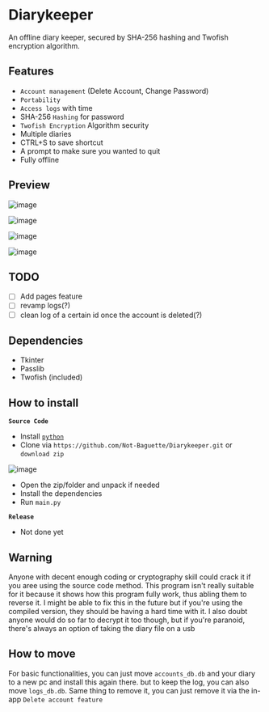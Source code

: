 # Diarykeeper
An offline diary keeper, secured by SHA-256 hashing and Twofish encryption algorithm.

## Features
- `Account management` (Delete Account, Change Password)
- `Portability`
- `Access logs` with time
- SHA-256 `Hashing` for password
- `Twofish Encryption` Algorithm security
- Multiple diaries
- CTRL+S to save shortcut
- A prompt to make sure you wanted to quit
- Fully offline

## Preview
![image](https://user-images.githubusercontent.com/94969176/210125568-af2378b5-76ea-466a-b11f-512349a91974.png)

![image](https://user-images.githubusercontent.com/94969176/210125578-1a8207dc-c23a-4b77-859f-4fed60f88b50.png)

![image](https://user-images.githubusercontent.com/94969176/210125606-1725a920-025b-4812-95e8-cb2a3faf9453.png)

![image](https://user-images.githubusercontent.com/94969176/210125649-6179ff9d-00d1-48e8-82d3-2e00601563ac.png)

## TODO
- [ ] Add pages feature
- [ ] revamp logs(?)
- [ ] clean log of a certain id once the account is deleted(?)

## Dependencies
- Tkinter
- Passlib
- Twofish (included)

## How to install
**`Source Code`**
- Install [`python`](https://www.python.org/downloads/)
- Clone via `https://github.com/Not-Baguette/Diarykeeper.git` or `download zip`

![image](https://user-images.githubusercontent.com/94969176/210039816-198fdf21-a270-4ccd-aaf8-62fa8e3e2901.png)

- Open the zip/folder and unpack if needed
- Install the dependencies
- Run `main.py`

**`Release`**
- Not done yet


## Warning
Anyone with decent enough coding or cryptography skill could crack it if you aree using the source code method. This program isn't really suitable for it because it shows how this program fully work, thus abling them to reverse it. I might be able to fix this in the future but if you're using the compiled version, they should be having a hard time with it. I also doubt anyone would do so far to decrypt it too though, but if you're paranoid, there's always an option of taking the diary file on a usb

## How to move
For basic functionalities, you can just move `accounts_db.db` and your diary to a new pc and install this again there. but to keep the log, you can also move `logs_db.db`. Same thing to remove it, you can just remove it via the in-app `Delete account feature`
